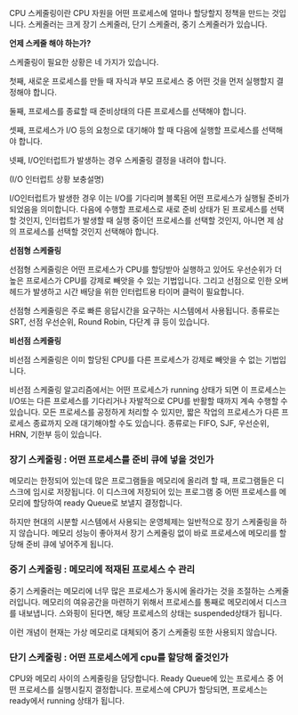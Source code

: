 CPU 스케줄링이란 CPU 자원을 어떤 프로세스에 얼마나 할당할지 정책을 만드는 것입니다. 스케줄러는 크게 장기 스케줄러, 단기 스케줄러, 중기 스케줄러가 있습니다.



**언제 스케줄 해야 하는가?**

스케줄링이 필요한 상황은 네 가지가 있습니다.

첫째, 새로운 프로세스를 만들 때 자식과 부모 프로세스 중 어떤 것을 먼저 실행할지 결정해야 합니다.

둘째, 프로세스를 종료할 때 준비상태의 다른 프로세스를 선택해야 합니다.

셋째, 프로세스가 I/O 등의 요청으로 대기해야 할 때 다음에 실행할 프로세스를 선택해야 합니다.

넷째, I/O인터럽트가 발생하는 경우 스케줄링 결정을 내려야 합니다.



(I/O 인터럽트 상황 보충설명)

I/O인터럽트가 발생한 경우 이는 I/O를 기다리며 블록된 어떤 프로세스가 실행될 준비가 되었음을 의미합니다. 다음에 수행할 프로세스로 새로 준비 상태가 된 프로세스를 선택할 것인지, 인터럽트가 발생할 때 실행 중이던 프로세스를 선택할 것인지, 아니면 제 삼의 프로세스를 선택할 것인지 선택해야 합니다.



**선점형 스케줄링**

선점형 스케줄링은 어떤 프로세스가 CPU를 할당받아 실행하고 있어도 우선순위가 더 높은 프로세스가 CPU를 강제로 빼앗을 수 있는 기법입니다. 그리고 선점으로 인한 오버헤드가 발생하고 시간 배당을 위한 인터럽트용 타이머 클럭이 필요합니다.

선점형 스케줄링은 주로 빠른 응답시간을 요구하는 시스템에서 사용됩니다. 종류로는 SRT, 선점 우선순위, Round Robin, 다단계 큐 등이 있습니다.



**비선점 스케줄링**

비선점 스케줄링은 이미 할당된 CPU를 다른 프로세스가 강제로 빼앗을 수 없는 기법입니다.

비선점 스케줄링 알고리즘에서는 어떤 프로세스가 running 상태가 되면 이 프로세스는 I/O또는 다른 프로세스를 기다리거나 자발적으로 CPU를 반활할 때까지 계속 수행할 수 있습니다. 모든 프로세스를 공정하게 처리할 수 있지만, 짧은 작업의 프로세스가 다른 프로세스 종료까지 오래 대기해야할 수도 있습니다. 종류로는 FIFO, SJF, 우선순위, HRN, 기한부 등이 있습니다.



### 장기 스케줄링 : 어떤 프로세스를 준비 큐에 넣을 것인가

메모리는 한정되어 있는데 많은 프로그램들을 메모리에 올리려 할 때, 프로그램들은 디스크에 임시로 저장됩니다. 이 디스크에 저장되어 있는 프로그램 중 어떤 프로세스를 메모리에 할당하여 ready Queue로 보낼지 결정합니다.

하지만 현대의 시분할 시스템에서 사용되는 운영체제는 일반적으로 장기 스케줄링을 하지 않습니다. 메모리 성능이 좋아져서 장기 스케줄링 없이 바로 프로세스에 메모리를 할당해 준비 큐에 넣어주게 됩니다.



### 중기 스케줄링 : 메모리에 적재된 프로세스 수 관리

중기 스케줄러는 메모리에 너무 많은 프로세스가 동시에 올라가는 것을 조절하는 스케줄러입니다. 메모리의 여유공간을 마련하기 위해서 프로세스를 통째로 메모리에서 디스크를 내보냅니다. 스와핑이 된다면, 해당 프로세스의 상태는 suspended상태가 됩니다.

이런 개념이 현재는 가상 메모리로 대체되어 중기 스케줄링 또한 사용되지 않습니다.



### 단기 스케줄링 : 어떤 프로세스에게 cpu를 할당해 줄것인가

CPU와 메모리 사이의 스케줄링을 담당합니다. Ready Queue에 있는 프로세스 중 어떤 프로세스를 실행시킬지 결정합니다. 프로세스에 CPU가 할당되면, 프로세스는 ready에서 running 상태가 됩니다.